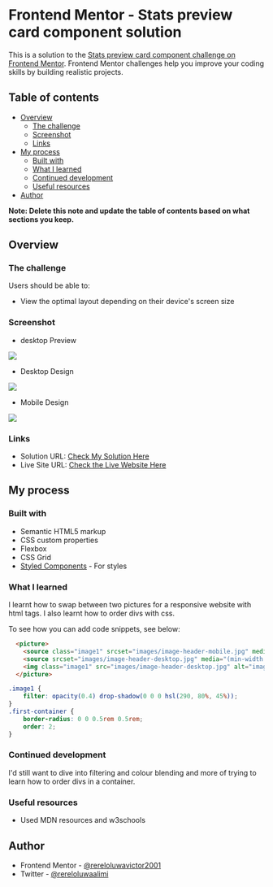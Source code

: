# Frontend Mentor - Stats preview card component solution

This is a solution to the [Stats preview card component challenge on Frontend Mentor](https://www.frontendmentor.io/challenges/stats-preview-card-component-8JqbgoU62). Frontend Mentor challenges help you improve your coding skills by building realistic projects. 

## Table of contents

- [Overview](#overview)
  - [The challenge](#the-challenge)
  - [Screenshot](#screenshot)
  - [Links](#links)
- [My process](#my-process)
  - [Built with](#built-with)
  - [What I learned](#what-i-learned)
  - [Continued development](#continued-development)
  - [Useful resources](#useful-resources)
- [Author](#author)


**Note: Delete this note and update the table of contents based on what sections you keep.**

## Overview

### The challenge

Users should be able to:

- View the optimal layout depending on their device's screen size

### Screenshot

- desktop Preview

![](./design/image-header-desktop.jpg.jpg)

- Desktop Design


![](./design/image-header-desktop.jpg)


- Mobile Design

![](./design/image-header-mobile.jpg)



### Links

- Solution URL: [Check My Solution Here](https://github.com/rereloluwavictor2001/Frontend-Mentor-Stats-preview-card-component)
- Live Site URL: [Check the Live Website Here](https://rereloluwavictor2001.github.io/Frontend-Mentor-Stats-preview-card-component/)

## My process

### Built with

- Semantic HTML5 markup
- CSS custom properties
- Flexbox
- CSS Grid
- [Styled Components](https://styled-components.com/) - For styles


### What I learned

I learnt how to swap between two pictures for a responsive website with html tags. I also learnt how to order divs with css.

To see how you can add code snippets, see below:

```html
  <picture>
    <source class="image1" srcset="images/image-header-mobile.jpg" media="(max-width: 975px)">
    <source srcset="images/image-header-desktop.jpg" media="(min-width: 975px)">
    <img class="image1" src="images/image-header-desktop.jpg" alt="image-header-desktop.jpg">
  </picture>
```
```css
.image1 {
    filter: opacity(0.4) drop-shadow(0 0 0 hsl(290, 80%, 45%)); 
}
.first-container {
    border-radius: 0 0 0.5rem 0.5rem;
    order: 2;
}
```

### Continued development

I'd still want to dive into filtering and colour blending and more of trying to learn how to order divs in a container.


### Useful resources

- Used MDN resources and w3schools


## Author

- Frontend Mentor - [@rereloluwavictor2001](https://www.frontendmentor.io/profile/rereloluwavictor2001)
- Twitter - [@rereloluwaalimi](https://www.twitter.com/rereloluwaalimi)


